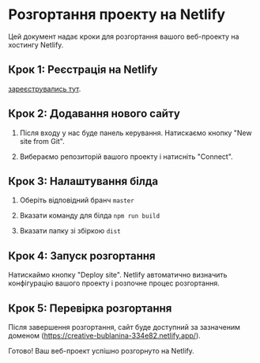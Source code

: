 # Розгортання проекту на Netlify

Цей документ надає кроки для розгортання вашого веб-проекту на хостингу Netlify.

## Крок 1: Реєстрація на Netlify

[зареєструвались тут](https://www.netlify.com/).

## Крок 2: Додавання нового сайту

1. Після входу у нас буде панель керування. Натискаємо кнопку "New site from Git".

2. Вибераємо репозиторій вашого проекту і натисніть "Connect".

## Крок 3: Налаштування білда

1. Оберіть відповідний бранч `master`

2. Вказати команду для білда `npm run build`

3. Вказати папку зі збіркою `dist` 

## Крок 4: Запуск розгортання

Натискаймо кнопку "Deploy site". Netlify автоматично визначить конфігурацію вашого проекту і розпочне процес розгортання.

## Крок 5: Перевірка розгортання

Після завершення розгортання, сайт буде доступний за зазначеним доменом (https://creative-bublanina-334e82.netlify.app/).

Готово! Ваш веб-проект успішно розгорнуто на Netlify.
